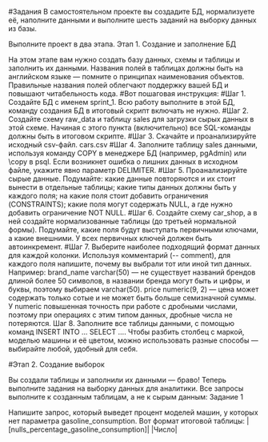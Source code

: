 #Задания
В самостоятельном проекте вы создадите БД, нормализуете её, наполните данными и выполните шесть заданий на выборку данных из базы.

Выполните проект в два этапа.
Этап 1. Создание и заполнение БД

На этом этапе вам нужно создать базу данных, схемы и таблицы и заполнить их данными. 
Названия полей в таблицах должны быть на английском языке — помните о принципах наименования объектов. Правильные названия полей облегчают поддержку вашей БД и повышают читабельность кода.
#Вот пошаговая инструкция:
#Шаг 1. Создайте БД с именем sprint_1. Всю работу выполните в этой БД, команду создания БД в итоговый скрипт включать не нужно.
#Шаг 2. Создайте схему raw_data и таблицу sales для загрузки сырых данных в этой схеме. Начиная с этого пункта (включительно) все SQL-команды должны быть в итоговом скрипте.
#Шаг 3. Скачайте и проанализируйте исходный csv-файл.
cars.csv
#Шаг 4. Заполните таблицу sales данными, используя команду COPY в менеджере БД (например, pgAdmin) или \copy в psql. Если возникнет ошибка о лишних данных в исходном файле, укажите явно параметр DELIMITER.
#Шаг 5. Проанализируйте сырые данные. Подумайте:
какие данные повторяются и их стоит вынести в отдельные таблицы;
какие типы данных должны быть у каждого поля;
на какие поля стоит добавить ограничения (CONSTRAINTS);
какие поля могут содержать NULL, а где нужно добавить ограничение NOT NULL.
#Шаг 6. Создайте схему car_shop, а в ней cоздайте нормализованные таблицы (до третьей нормальной формы). Подумайте, какие поля будут выступать первичными ключами, а какие внешними. У всех первичных ключей должен быть автоинкремент.
#Шаг 7. Выберите наиболее подходящий формат данных для каждой колонки. Используя комментарий (-- comment), для каждого поля напишите, почему вы выбрали тот или иной тип данных. Например:
brand_name varchar(50) — не существует названий брендов длиной более 50 символов, в названии бренда могут быть и цифры, и буквы, поэтому выбираем varchar(50).
price numeric(9, 2) — цена может содержать только сотые и не может быть больше семизначной суммы. У numeric повышенная точность при работе с дробными числами, поэтому при операциях c этим типом данных, дробные числа не потеряются.
Шаг 8. Заполните все таблицы данными, c помощью команд INSERT INTO … SELECT …. Чтобы разбить столбец с маркой, моделью машины и её цветом, можно использовать разные способы — выбирайте любой, удобный для себя.

#Этап 2. Создание выборок

Вы создали таблицы и заполнили их данными — браво! Теперь выполните задания на выборку данных для аналитики. Все запросы выполните к созданным таблицам, а не к сырым данным:
Задание 1

Напишите запрос, который выведет процент моделей машин, у которых нет параметра gasoline_consumption.
Вот формат итоговой таблицы:
|[nulls_percentage_gasoline_consumption]|
|Число|
